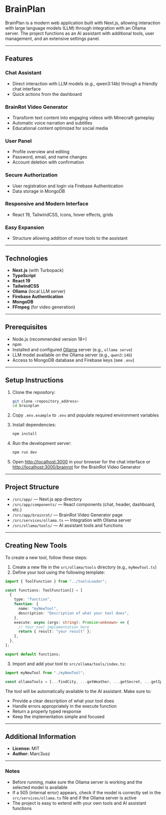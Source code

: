 # BrainPlan

BrainPlan is a modern web application built with Next.js, allowing interaction with large language models (LLM) through integration with an Ollama server. The project functions as an AI assistant with additional tools, user management, and an extensive settings panel.

---

## Features

### Chat Assistant
- Direct interaction with LLM models (e.g., qwen3:14b) through a friendly chat interface
- Quick actions from the dashboard

### BrainRot Video Generator
- Transform text content into engaging videos with Minecraft gameplay
- Automatic voice narration and subtitles
- Educational content optimized for social media

### User Panel
- Profile overview and editing
- Password, email, and name changes
- Account deletion with confirmation

### Secure Authorization
- User registration and login via Firebase Authentication
- Data storage in MongoDB

### Responsive and Modern Interface
- React 19, TailwindCSS, icons, hover effects, grids

### Easy Expansion
- Structure allowing addition of more tools to the assistant

---

## Technologies

- **Next.js** (with Turbopack)
- **TypeScript**
- **React 19**
- **TailwindCSS**
- **Ollama** (local LLM server)
- **Firebase Authentication**
- **MongoDB**
- **FFmpeg** (for video generation)

---

## Prerequisites

- Node.js (recommended version 18+)
- npm
- Installed and configured [Ollama](https://ollama.com/) server (e.g., `ollama serve`)
- LLM model available on the Ollama server (e.g., `qwen3:14b`)
- Access to MongoDB database and Firebase keys (see `.env`)

---

## Setup Instructions

1. Clone the repository:
   ```bash
   git clone <repository_address>
   cd brainplan
   ```

2. Copy `.env.example` to `.env` and populate required environment variables

3. Install dependencies:
   ```bash
   npm install
   ```

4. Run the development server:
   ```bash
   npm run dev
   ```

5. Open [http://localhost:3000](http://localhost:3000) in your browser for the chat interface
   or [http://localhost:3000/brainrot](http://localhost:3000/brainrot) for the BrainRot Video Generator

---

## Project Structure

- `/src/app/` — Next.js app directory
- `/src/app/components/` — React components (chat, header, dashboard, etc.)
- `/src/app/brainrot/` — BrainRot Video Generator page
- `/src/services/ollama.ts` — Integration with Ollama server
- `/src/ollama/tools/` — AI assistant tools and functions

---

## Creating New Tools

To create a new tool, follow these steps:

1. Create a new file in the `src/ollama/tools` directory (e.g., `myNewTool.ts`)
2. Define your tool using the following template:

```typescript
import { ToolFunction } from "../toolsLoader";

const functions: ToolFunction[] = [
  {
    type: "function",
    function: {
      name: "myNewTool",
      description: "Description of what your tool does",
    },
    execute: async (args: string): Promise<unknown> => {
      // Your tool implementation here
      return { result: "your result" };
    },
  },
];

export default functions;
```

3. Import and add your tool to `src/ollama/tools/index.ts`:

```typescript
import myNewTool from "./myNewTool";

const ollamaTools = [...findCity, ...getWeather, ...getSecret, ...getIpInfo, ...myNewTool];
```

The tool will be automatically available to the AI assistant. Make sure to:
- Provide a clear description of what your tool does
- Handle errors appropriately in the execute function
- Return a properly typed response
- Keep the implementation simple and focused

---

## Additional Information

- **License:** MIT
- **Author:** Marc3usz

---

### Notes
- Before running, make sure the Ollama server is working and the selected model is available
- If a 505 (internal error) appears, check if the model is correctly set in the `src/services/ollama.ts` file and if the Ollama server is active
- The project is easy to extend with your own tools and AI assistant functions
